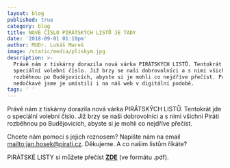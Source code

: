 ```yaml
---
layout: blog
published: true
category: blog
title: NOVÉ ČÍSLO PIRÁTSKÝCH LISTŮ JE TADY
date: '2018-09-01 01:19pm'
author: MUDr. Lukáš Mareš
image: /static/media/pliskym.jpg
description: >-
  Právě nám z tiskárny dorazila nová várka PIRÁTSKÝCH LISTŮ. Tentokrát jde o
  speciální volební číslo. Již brzy se naši dobrovolníci a s nimi všichni Piráti
  rozběhnou po Budějovicích, abyste si je mohli co nejdříve přečíst. Pro ty
  nedočkavé jsme je umístili i na náš web v digitální podobě. 
tags: ' '
---
```

Právě nám z tiskárny dorazila nová várka PIRÁTSKÝCH LISTŮ. Tentokrát jde o speciální volební číslo. Již brzy se naši dobrovolníci a s nimi všichni Piráti rozběhnou po Budějovicích, abyste si je mohli co nejdříve přečíst. 

Chcete nám pomoci s jejich roznosem? Napište nám na email <mailto:jan.hosek@pirati.cz>. Děkujeme. A co našim listům říkáte?

PIRÁTSKÉ LISTY si můžete přečíst [**ZDE**](/static/piratske-listy082018.pdf) (ve formátu .pdf).
